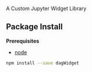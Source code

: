 A Custom Jupyter Widget Library

Package Install
---------------

**Prerequisites**
- [node](http://nodejs.org/)

```bash
npm install --save dagWidget
```
